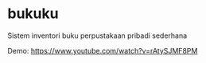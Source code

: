 # bukuku
Sistem inventori buku perpustakaan pribadi sederhana

Demo: https://www.youtube.com/watch?v=rAtySJMF8PM
